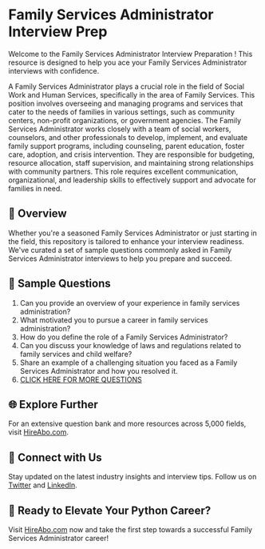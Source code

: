 # Family Services Administrator Interview Prep

Welcome to the Family Services Administrator Interview Preparation ! This resource is designed to help you ace your Family Services Administrator interviews with confidence.

A Family Services Administrator plays a crucial role in the field of Social Work and Human Services, specifically in the area of Family Services. This position involves overseeing and managing programs and services that cater to the needs of families in various settings, such as community centers, non-profit organizations, or government agencies. The Family Services Administrator works closely with a team of social workers, counselors, and other professionals to develop, implement, and evaluate family support programs, including counseling, parent education, foster care, adoption, and crisis intervention. They are responsible for budgeting, resource allocation, staff supervision, and maintaining strong relationships with community partners. This role requires excellent communication, organizational, and leadership skills to effectively support and advocate for families in need.

## 🚀 Overview

Whether you're a seasoned Family Services Administrator or just starting in the field, this repository is tailored to enhance your interview readiness. We've curated a set of sample questions commonly asked in Family Services Administrator interviews to help you prepare and succeed.

## 📝 Sample Questions

1. Can you provide an overview of your experience in family services administration?
2. What motivated you to pursue a career in family services administration?
3. How do you define the role of a Family Services Administrator?
4. Can you discuss your knowledge of laws and regulations related to family services and child welfare?
5. Share an example of a challenging situation you faced as a Family Services Administrator and how you resolved it.
6. [CLICK HERE FOR MORE QUESTIONS](https://hireabo.com/job/13_4_15/Family%20Services%20Administrator)

## 🌐 Explore Further

For an extensive question bank and more resources across 5,000 fields, visit [HireAbo.com](https://www.hireabo.com).

## 📱 Connect with Us

Stay updated on the latest industry insights and interview tips. Follow us on [Twitter](https://twitter.com/hireabo) and [LinkedIn](https://www.linkedin.com/in/hire-abo-3609972a8/).

## 🚀 Ready to Elevate Your Python Career?

Visit [HireAbo.com](https://www.hireabo.com) now and take the first step towards a successful Family Services Administrator career!